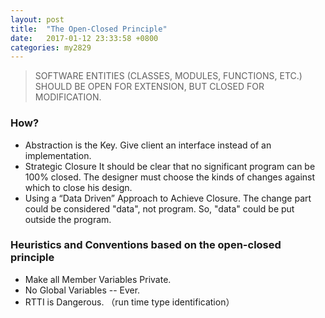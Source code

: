 ```yaml
---
layout: post
title:  "The Open-Closed Principle"
date:   2017-01-12 23:33:58 +0800
categories: my2829
---
```


> SOFTWARE ENTITIES (CLASSES, MODULES, FUNCTIONS, ETC.) SHOULD BE OPEN FOR EXTENSION, BUT CLOSED FOR MODIFICATION.

### How?
- Abstraction is the Key.
    Give client an interface instead of an implementation.
- Strategic Closure
    It should be clear that no significant program can be 100% closed. The designer must choose the kinds of changes against which to close his design.
- Using a “Data Driven” Approach to Achieve Closure.
    The change part could be considered "data", not program. So, "data" could be put outside the program.

### Heuristics and Conventions based on the open-closed principle
- Make all Member Variables Private.
- No Global Variables -- Ever.
- RTTI is Dangerous. （run time type identification）


